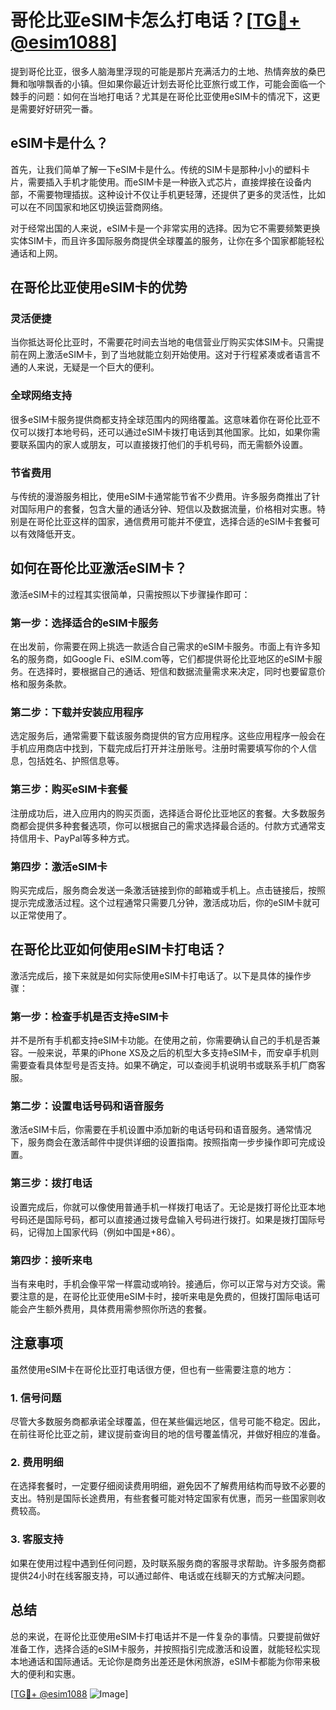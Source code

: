# 哥伦比亚eSIM卡怎么打电话？[[TG💪+ @esim1088](https://t.me/s/esim1088)]

提到哥伦比亚，很多人脑海里浮现的可能是那片充满活力的土地、热情奔放的桑巴舞和咖啡飘香的小镇。但如果你最近计划去哥伦比亚旅行或工作，可能会面临一个棘手的问题：如何在当地打电话？尤其是在哥伦比亚使用eSIM卡的情况下，这更是需要好好研究一番。

## eSIM卡是什么？

首先，让我们简单了解一下eSIM卡是什么。传统的SIM卡是那种小小的塑料卡片，需要插入手机才能使用。而eSIM卡是一种嵌入式芯片，直接焊接在设备内部，不需要物理插拔。这种设计不仅让手机更轻薄，还提供了更多的灵活性，比如可以在不同国家和地区切换运营商网络。

对于经常出国的人来说，eSIM卡是一个非常实用的选择。因为它不需要频繁更换实体SIM卡，而且许多国际服务商提供全球覆盖的服务，让你在多个国家都能轻松通话和上网。

## 在哥伦比亚使用eSIM卡的优势

### 灵活便捷

当你抵达哥伦比亚时，不需要花时间去当地的电信营业厅购买实体SIM卡。只需提前在网上激活eSIM卡，到了当地就能立刻开始使用。这对于行程紧凑或者语言不通的人来说，无疑是一个巨大的便利。

### 全球网络支持

很多eSIM卡服务提供商都支持全球范围内的网络覆盖。这意味着你在哥伦比亚不仅可以拨打本地号码，还可以通过eSIM卡拨打电话到其他国家。比如，如果你需要联系国内的家人或朋友，可以直接拨打他们的手机号码，而无需额外设置。

### 节省费用

与传统的漫游服务相比，使用eSIM卡通常能节省不少费用。许多服务商推出了针对国际用户的套餐，包含大量的通话分钟、短信以及数据流量，价格相对实惠。特别是在哥伦比亚这样的国家，通信费用可能并不便宜，选择合适的eSIM卡套餐可以有效降低开支。

## 如何在哥伦比亚激活eSIM卡？

激活eSIM卡的过程其实很简单，只需按照以下步骤操作即可：

### 第一步：选择适合的eSIM卡服务

在出发前，你需要在网上挑选一款适合自己需求的eSIM卡服务。市面上有许多知名的服务商，如Google Fi、eSIM.com等，它们都提供哥伦比亚地区的eSIM卡服务。在选择时，要根据自己的通话、短信和数据流量需求来决定，同时也要留意价格和服务条款。

### 第二步：下载并安装应用程序

选定服务后，通常需要下载该服务商提供的官方应用程序。这些应用程序一般会在手机应用商店中找到，下载完成后打开并注册账号。注册时需要填写你的个人信息，包括姓名、护照信息等。

### 第三步：购买eSIM卡套餐

注册成功后，进入应用内的购买页面，选择适合哥伦比亚地区的套餐。大多数服务商都会提供多种套餐选项，你可以根据自己的需求选择最合适的。付款方式通常支持信用卡、PayPal等多种方式。

### 第四步：激活eSIM卡

购买完成后，服务商会发送一条激活链接到你的邮箱或手机上。点击链接后，按照提示完成激活过程。这个过程通常只需要几分钟，激活成功后，你的eSIM卡就可以正常使用了。

## 在哥伦比亚如何使用eSIM卡打电话？

激活完成后，接下来就是如何实际使用eSIM卡打电话了。以下是具体的操作步骤：

### 第一步：检查手机是否支持eSIM卡

并不是所有手机都支持eSIM卡功能。在使用之前，你需要确认自己的手机是否兼容。一般来说，苹果的iPhone XS及之后的机型大多支持eSIM卡，而安卓手机则需要查看具体型号是否支持。如果不确定，可以查阅手机说明书或联系手机厂商客服。

### 第二步：设置电话号码和语音服务

激活eSIM卡后，你需要在手机设置中添加新的电话号码和语音服务。通常情况下，服务商会在激活邮件中提供详细的设置指南。按照指南一步步操作即可完成设置。

### 第三步：拨打电话

设置完成后，你就可以像使用普通手机一样拨打电话了。无论是拨打哥伦比亚本地号码还是国际号码，都可以直接通过拨号盘输入号码进行拨打。如果是拨打国际号码，记得加上国家代码（例如中国是+86）。

### 第四步：接听来电

当有来电时，手机会像平常一样震动或响铃。接通后，你可以正常与对方交谈。需要注意的是，在哥伦比亚使用eSIM卡时，接听来电是免费的，但拨打国际电话可能会产生额外费用，具体费用需参照你所选的套餐。

## 注意事项

虽然使用eSIM卡在哥伦比亚打电话很方便，但也有一些需要注意的地方：

### 1. 信号问题

尽管大多数服务商都承诺全球覆盖，但在某些偏远地区，信号可能不稳定。因此，在前往哥伦比亚之前，建议提前查询目的地的信号覆盖情况，并做好相应的准备。

### 2. 费用明细

在选择套餐时，一定要仔细阅读费用明细，避免因不了解费用结构而导致不必要的支出。特别是国际长途费用，有些套餐可能对特定国家有优惠，而另一些国家则收费较高。

### 3. 客服支持

如果在使用过程中遇到任何问题，及时联系服务商的客服寻求帮助。许多服务商都提供24小时在线客服支持，可以通过邮件、电话或在线聊天的方式解决问题。

## 总结

总的来说，在哥伦比亚使用eSIM卡打电话并不是一件复杂的事情。只要提前做好准备工作，选择合适的eSIM卡服务，并按照指引完成激活和设置，就能轻松实现本地通话和国际通话。无论你是商务出差还是休闲旅游，eSIM卡都能为你带来极大的便利和实惠。

[[TG💪+ @esim1088](https://t.me/s/esim1088) ![Image](https://i.postimg.cc/4NQfJmqS/Snipaste-2025-05-13-00-14-12.png)]